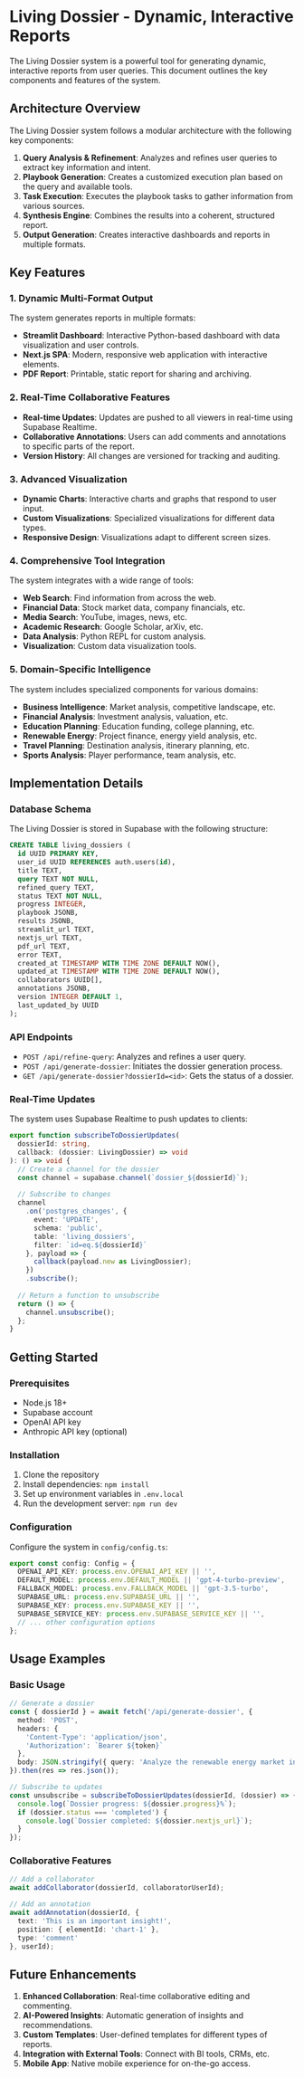 # Living Dossier - Dynamic, Interactive Reports

The Living Dossier system is a powerful tool for generating dynamic, interactive reports from user queries. This document outlines the key components and features of the system.

## Architecture Overview

The Living Dossier system follows a modular architecture with the following key components:

1. **Query Analysis & Refinement**: Analyzes and refines user queries to extract key information and intent.
2. **Playbook Generation**: Creates a customized execution plan based on the query and available tools.
3. **Task Execution**: Executes the playbook tasks to gather information from various sources.
4. **Synthesis Engine**: Combines the results into a coherent, structured report.
5. **Output Generation**: Creates interactive dashboards and reports in multiple formats.

## Key Features

### 1. Dynamic Multi-Format Output

The system generates reports in multiple formats:

- **Streamlit Dashboard**: Interactive Python-based dashboard with data visualization and user controls.
- **Next.js SPA**: Modern, responsive web application with interactive elements.
- **PDF Report**: Printable, static report for sharing and archiving.

### 2. Real-Time Collaborative Features

- **Real-time Updates**: Updates are pushed to all viewers in real-time using Supabase Realtime.
- **Collaborative Annotations**: Users can add comments and annotations to specific parts of the report.
- **Version History**: All changes are versioned for tracking and auditing.

### 3. Advanced Visualization

- **Dynamic Charts**: Interactive charts and graphs that respond to user input.
- **Custom Visualizations**: Specialized visualizations for different data types.
- **Responsive Design**: Visualizations adapt to different screen sizes.

### 4. Comprehensive Tool Integration

The system integrates with a wide range of tools:

- **Web Search**: Find information from across the web.
- **Financial Data**: Stock market data, company financials, etc.
- **Media Search**: YouTube, images, news, etc.
- **Academic Research**: Google Scholar, arXiv, etc.
- **Data Analysis**: Python REPL for custom analysis.
- **Visualization**: Custom data visualization tools.

### 5. Domain-Specific Intelligence

The system includes specialized components for various domains:

- **Business Intelligence**: Market analysis, competitive landscape, etc.
- **Financial Analysis**: Investment analysis, valuation, etc.
- **Education Planning**: Education funding, college planning, etc.
- **Renewable Energy**: Project finance, energy yield analysis, etc.
- **Travel Planning**: Destination analysis, itinerary planning, etc.
- **Sports Analysis**: Player performance, team analysis, etc.

## Implementation Details

### Database Schema

The Living Dossier is stored in Supabase with the following structure:

```sql
CREATE TABLE living_dossiers (
  id UUID PRIMARY KEY,
  user_id UUID REFERENCES auth.users(id),
  title TEXT,
  query TEXT NOT NULL,
  refined_query TEXT,
  status TEXT NOT NULL,
  progress INTEGER,
  playbook JSONB,
  results JSONB,
  streamlit_url TEXT,
  nextjs_url TEXT,
  pdf_url TEXT,
  error TEXT,
  created_at TIMESTAMP WITH TIME ZONE DEFAULT NOW(),
  updated_at TIMESTAMP WITH TIME ZONE DEFAULT NOW(),
  collaborators UUID[],
  annotations JSONB,
  version INTEGER DEFAULT 1,
  last_updated_by UUID
);
```

### API Endpoints

- `POST /api/refine-query`: Analyzes and refines a user query.
- `POST /api/generate-dossier`: Initiates the dossier generation process.
- `GET /api/generate-dossier?dossierId=<id>`: Gets the status of a dossier.

### Real-Time Updates

The system uses Supabase Realtime to push updates to clients:

```typescript
export function subscribeToDossierUpdates(
  dossierId: string,
  callback: (dossier: LivingDossier) => void
): () => void {
  // Create a channel for the dossier
  const channel = supabase.channel(`dossier_${dossierId}`);
  
  // Subscribe to changes
  channel
    .on('postgres_changes', { 
      event: 'UPDATE', 
      schema: 'public', 
      table: 'living_dossiers',
      filter: `id=eq.${dossierId}`
    }, payload => {
      callback(payload.new as LivingDossier);
    })
    .subscribe();
  
  // Return a function to unsubscribe
  return () => {
    channel.unsubscribe();
  };
}
```

## Getting Started

### Prerequisites

- Node.js 18+
- Supabase account
- OpenAI API key
- Anthropic API key (optional)

### Installation

1. Clone the repository
2. Install dependencies: `npm install`
3. Set up environment variables in `.env.local`
4. Run the development server: `npm run dev`

### Configuration

Configure the system in `config/config.ts`:

```typescript
export const config: Config = {
  OPENAI_API_KEY: process.env.OPENAI_API_KEY || '',
  DEFAULT_MODEL: process.env.DEFAULT_MODEL || 'gpt-4-turbo-preview',
  FALLBACK_MODEL: process.env.FALLBACK_MODEL || 'gpt-3.5-turbo',
  SUPABASE_URL: process.env.SUPABASE_URL || '',
  SUPABASE_KEY: process.env.SUPABASE_KEY || '',
  SUPABASE_SERVICE_KEY: process.env.SUPABASE_SERVICE_KEY || '',
  // ... other configuration options
};
```

## Usage Examples

### Basic Usage

```typescript
// Generate a dossier
const { dossierId } = await fetch('/api/generate-dossier', {
  method: 'POST',
  headers: {
    'Content-Type': 'application/json',
    'Authorization': `Bearer ${token}`
  },
  body: JSON.stringify({ query: 'Analyze the renewable energy market in Europe' })
}).then(res => res.json());

// Subscribe to updates
const unsubscribe = subscribeToDossierUpdates(dossierId, (dossier) => {
  console.log(`Dossier progress: ${dossier.progress}%`);
  if (dossier.status === 'completed') {
    console.log(`Dossier completed: ${dossier.nextjs_url}`);
  }
});
```

### Collaborative Features

```typescript
// Add a collaborator
await addCollaborator(dossierId, collaboratorUserId);

// Add an annotation
await addAnnotation(dossierId, {
  text: 'This is an important insight!',
  position: { elementId: 'chart-1' },
  type: 'comment'
}, userId);
```

## Future Enhancements

1. **Enhanced Collaboration**: Real-time collaborative editing and commenting.
2. **AI-Powered Insights**: Automatic generation of insights and recommendations.
3. **Custom Templates**: User-defined templates for different types of reports.
4. **Integration with External Tools**: Connect with BI tools, CRMs, etc.
5. **Mobile App**: Native mobile experience for on-the-go access. 